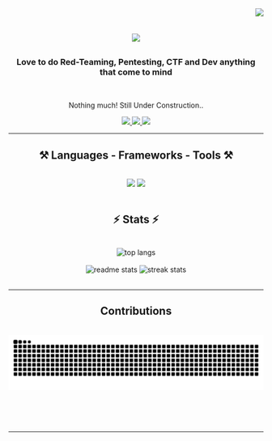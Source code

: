 <img align="right" src="https://visitor-badge.laobi.icu/badge?page_id=senghurk.senghurk" />

<h1 align="center">
    <img src="https://readme-typing-svg.herokuapp.com/?font=Righteous&size=35&center=true&vCenter=true&width=500&height=70&duration=4000&lines=Hi+There!+I'm+Hseng+Hurk!;" />
</h1>

<h3 align="center">Love to do Red-Teaming, Pentesting, CTF and Dev anything that come to mind</h3>

<br/>

<div align="center">
    
 Nothing much! Still Under Construction..

    
 </div>
 
<div align="center"> 
  <a href="mailto:hsenghurk.dev@gmail.com">
    <img src="https://img.shields.io/badge/Gmail-333333?style=for-the-badge&logo=gmail&logoColor=red" />
  </a>
  <a href="https://www.linkedin.com/in/hsenghurk/" target="_blank">
    <img src="https://img.shields.io/badge/LinkedIn-0077B5?style=for-the-badge&logo=linkedin&logoColor=white" target="_blank" />
  </a>
  <a href="https://senghurk.github.io" target="_blank">
     <img src="https://img.shields.io/badge/Portfolio-FF5722?style=for-the-badge&logo=todoist&logoColor=white" target="_blank" /> <!-- sqlite, safari, google-chrome are other good icon options -->
  </a>
</div>

 <hr/>
 
<h2 align="center">⚒️ Languages - Frameworks - Tools ⚒️</h2>
<br/>
<div align="center">
    <img src="https://skillicons.dev/icons?i=react,bootstrap,html,css,vscode,github,figma,tailwind,git" />
    <img src="https://skillicons.dev/icons?i=nodejs,python,javascript,typescript,express,firebase,mongodb,java,nextjs,mysql,flask" /><br>
</div>

<br/>

<h2 align="center">⚡ Stats ⚡</h2>
<br>
<div align=center>
  <img width=325 align="center" src="https://github-readme-stats.vercel.app/api/top-langs/?username=senghurk&hide=HTML&langs_count=8&layout=compact&theme=radical&border_radius=10&size_weight=0.5&count_weight=0.5&exclude_repo=github-readme-stats" alt="top langs" />
  <br/><br>
  <img width=390 src="https://github-readme-stats-chi-blond.vercel.app/api?username=senghurk&count_private=true&show_icons=true&theme=radical&rank_icon=rank&border_radius=10" alt="readme stats" />
  <img width=390 src="https://github-readme-streak-stats-lilac-ten.vercel.app?user=senghurk&theme=radical&border_radius=10&date_format=j%20M%5B%20Y%5D&card_height=206" alt="streak stats"/>    
</div>

<br/>

<hr/>

<div align="center">
  <h2>Contributions</h2>
  <br>
  <img alt="snake eating my contributions" src="https://raw.githubusercontent.com/senghurk/senghurk/output/github-contribution-grid-snake.svg" />
  
  <br/><br/><br/>
</div>

<hr/>


